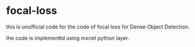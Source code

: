 # focal-loss

this is unofficial code for the code of focal loss for Dense Object Detection.

the code is implementtd using mxnet python layer.



